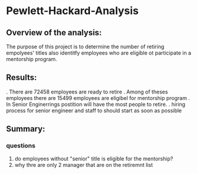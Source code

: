 # Pewlett-Hackard-Analysis

## Overview of the analysis:
The purpose of this project is to determine the number of retiring empolyees' titles
also identitfy employees who are eligible ot participate in a mentorship program.

## Results:
 . There are 72458 employees are ready to retire 
 . Among of theses employees there are 15499 employees are eligibel for mentorship program
 . In Senior Enginerrings postition will have the most people to retire. 
 . hiring process for senior engineer and staff to should start as soon as possible 

## Summary:

### questions 

 1. do employees without "senior" title is eligible for the mentorship? 
 2. why thre are only 2 manager that are on the retiremnt list 

